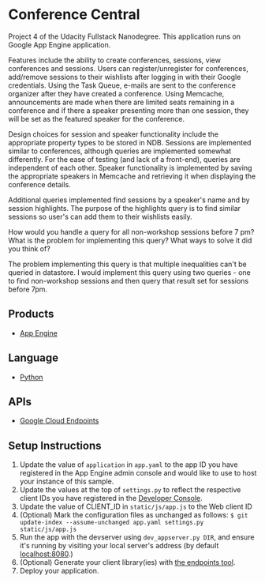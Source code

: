 # Conference Central
Project 4 of the Udacity Fullstack Nanodegree. This application runs on Google App Engine application.

Features include the ability to create conferences, sessions, view conferences and sessions. Users can register/unregister for conferences, add/remove sessions to their wishlists after logging in with their Google credentials. Using the Task Queue, e-mails are sent to the conference organizer after they have created a conference. Using Memcache, announcements are made when there are limited seats remaining in a conference and if there a speaker presenting more than one session, they will be set as the featured speaker for the conference.

Design choices for session and speaker functionality include the appropriate property types to be stored in NDB. Sessions are implemented similar to conferences, although queries are implemented somewhat differently. For the ease of testing (and lack of a front-end), queries are independent of each other.
Speaker functionality is implemented by saving the appropriate speakers in Memcache and retrieving it when displaying the conference details.

Additional queries implemented find sessions by a speaker's name and by session highlights. The purpose of the highlights query is to find similar sessions so user's can add them to their wishlists easily.

How would you handle a query for all non-workshop sessions before 7 pm? What is the problem for implementing this query? What ways to solve it did you think of?

The problem implementing this query is that multiple inequalities can't be queried in datastore. I would implement this query using two queries - one to find non-workshop sessions and then query that result set for sessions before 7pm.

## Products
- [App Engine][1]

## Language
- [Python][2]

## APIs
- [Google Cloud Endpoints][3]

## Setup Instructions
1. Update the value of `application` in `app.yaml` to the app ID you
   have registered in the App Engine admin console and would like to use to host
   your instance of this sample.
1. Update the values at the top of `settings.py` to
   reflect the respective client IDs you have registered in the
   [Developer Console][4].
1. Update the value of CLIENT_ID in `static/js/app.js` to the Web client ID
1. (Optional) Mark the configuration files as unchanged as follows:
   `$ git update-index --assume-unchanged app.yaml settings.py static/js/app.js`
1. Run the app with the devserver using `dev_appserver.py DIR`, and ensure it's running by visiting your local server's address (by default [localhost:8080][5].)
1. (Optional) Generate your client library(ies) with [the endpoints tool][6].
1. Deploy your application.


[1]: https://developers.google.com/appengine
[2]: http://python.org
[3]: https://developers.google.com/appengine/docs/python/endpoints/
[4]: https://console.developers.google.com/
[5]: https://localhost:8080/
[6]: https://developers.google.com/appengine/docs/python/endpoints/endpoints_tool

